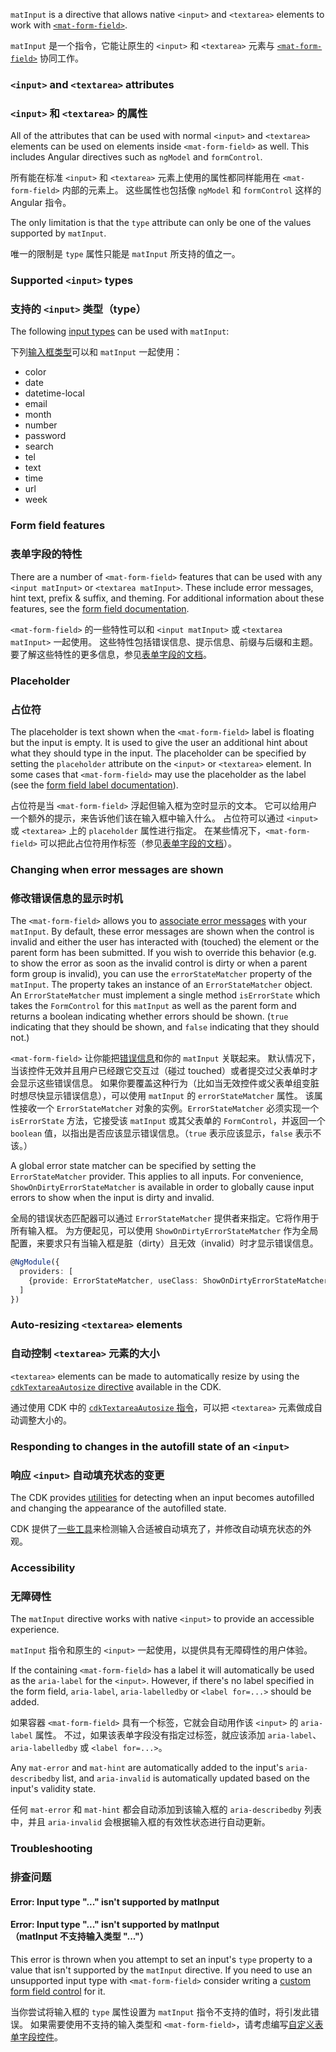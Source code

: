 `matInput` is a directive that allows native `<input>` and `<textarea>` elements to work with
[`<mat-form-field>`](https://material.angular.io/components/form-field/overview). 

`matInput` 是一个指令，它能让原生的 `<input>` 和 `<textarea>` 元素与 [`<mat-form-field>`](/components/form-field/overview) 协同工作。

<!-- example(input-overview) -->

### `<input>` and `<textarea>` attributes

### `<input>` 和 `<textarea>` 的属性

All of the attributes that can be used with normal `<input>` and `<textarea>` elements can be used
on elements inside `<mat-form-field>` as well. This includes Angular directives such as `ngModel`
and `formControl`.

所有能在标准 `<input>` 和 `<textarea>` 元素上使用的属性都同样能用在 `<mat-form-field>` 内部的元素上。
这些属性也包括像 `ngModel` 和 `formControl` 这样的 Angular 指令。

The only limitation is that the `type` attribute can only be one of the values supported by
`matInput`.

唯一的限制是 `type` 属性只能是 `matInput` 所支持的值之一。

### Supported `<input>` types

### 支持的 `<input>` 类型（type）

The following [input types](https://developer.mozilla.org/en-US/docs/Web/HTML/Element/input) can
be used with `matInput`:

下列[输入框类型](https://developer.mozilla.org/en-US/docs/Web/HTML/Element/input)可以和 `matInput` 一起使用：

* color
* date
* datetime-local
* email
* month
* number
* password
* search
* tel
* text
* time
* url
* week

### Form field features

### 表单字段的特性

There are a number of `<mat-form-field>` features that can be used with any `<input matInput>` or
`<textarea matInput>`. These include error messages, hint text, prefix & suffix, and theming. For
additional information about these features, see the
[form field documentation](https://material.angular.io/components/form-field/overview).

`<mat-form-field>` 的一些特性可以和 `<input matInput>` 或 `<textarea matInput>` 一起使用。
这些特性包括错误信息、提示信息、前缀与后缀和主题。要了解这些特性的更多信息，参见[表单字段的文档](/components/form-field/overview)。

### Placeholder

### 占位符

The placeholder is text shown when the `<mat-form-field>` label is floating but the input is empty.
It is used to give the user an additional hint about what they should type in the input. The
placeholder can be specified by setting the `placeholder` attribute on the `<input>` or `<textarea>`
element. In some cases that `<mat-form-field>` may use the placeholder as the label (see the
[form field label documentation](https://material.angular.io/components/form-field/overview#floating-label)).

占位符是当 `<mat-form-field>` 浮起但输入框为空时显示的文本。
它可以给用户一个额外的提示，来告诉他们该在输入框中输入什么。
占位符可以通过 `<input>` 或 `<textarea>` 上的 `placeholder` 属性进行指定。
在某些情况下，`<mat-form-field>` 可以把此占位符用作标签（参见[表单字段的文档](/components/form-field/overview)）。

### Changing when error messages are shown

### 修改错误信息的显示时机

The `<mat-form-field>` allows you to
[associate error messages](https://material.angular.io/components/form-field/overview#error-messages)
with your `matInput`. By default, these error messages are shown when the control is invalid and
either the user has interacted with (touched) the element or the parent form has been submitted. If
you wish to override this behavior (e.g. to show the error as soon as the invalid control is dirty
or when a parent form group is invalid), you can use the `errorStateMatcher` property of the
`matInput`. The property takes an instance of an `ErrorStateMatcher` object. An `ErrorStateMatcher`
must implement a single method `isErrorState` which takes the `FormControl` for this `matInput` as
well as the parent form and returns a boolean indicating whether errors should be shown. (`true`
indicating that they should be shown, and `false` indicating that they should not.)

`<mat-form-field>` 让你能把[错误信息](/components/form-field/overview#error-messages)和你的 `matInput` 关联起来。
默认情况下，当该控件无效并且用户已经跟它交互过（碰过 touched）或者提交过父表单时才会显示这些错误信息。
如果你要覆盖这种行为（比如当无效控件或父表单组变脏时想尽快显示错误信息），可以使用 `matInput` 的 `errorStateMatcher` 属性。
该属性接收一个 `ErrorStateMatcher` 对象的实例。`ErrorStateMatcher` 必须实现一个 `isErrorState` 方法，它接受该 `matInput` 或其父表单的 `FormControl`，并返回一个 `boolean` 值，以指出是否应该显示错误信息。（`true` 表示应该显示，`false` 表示不该。）

<!-- example(input-error-state-matcher) -->

A global error state matcher can be specified by setting the `ErrorStateMatcher` provider. This
applies to all inputs. For convenience, `ShowOnDirtyErrorStateMatcher` is available in order to
globally cause input errors to show when the input is dirty and invalid.

全局的错误状态匹配器可以通过 `ErrorStateMatcher` 提供者来指定。它将作用于所有输入框。
为方便起见，可以使用 `ShowOnDirtyErrorStateMatcher` 作为全局配置，来要求只有当输入框是脏（dirty）且无效（invalid）时才显示错误信息。

```ts
@NgModule({
  providers: [
    {provide: ErrorStateMatcher, useClass: ShowOnDirtyErrorStateMatcher}
  ]
})
```

### Auto-resizing `<textarea>` elements

### 自动控制 `<textarea>` 元素的大小

`<textarea>` elements can be made to automatically resize by using the
[`cdkTextareaAutosize` directive](https://material.angular.io/components/input/overview#auto-resizing-textarea-elements)
available in the CDK.

通过使用 CDK 中的 [`cdkTextareaAutosize` 指令](https://material.angular.io/components/input/overview#auto-resizing-textarea-elements)，可以把 `<textarea>` 元素做成自动调整大小的。

### Responding to changes in the autofill state of an `<input>`

### 响应 `<input>` 自动填充状态的变更

The CDK provides
[utilities](https://material.angular.io/cdk/text-field/overview#monitoring-the-autofill-state-of-an-input)
for detecting when an input becomes autofilled and changing the appearance of the autofilled state.

CDK 提供了[一些工具](/cdk/text-field/overview#monitoring-the-autofill-state-of-an-input)来检测输入合适被自动填充了，并修改自动填充状态的外观。

### Accessibility

### 无障碍性

The `matInput` directive works with native `<input>` to provide an accessible experience.

`matInput` 指令和原生的 `<input>` 一起使用，以提供具有无障碍性的用户体验。

If the containing `<mat-form-field>` has a label it will automatically be used as the `aria-label`
for the `<input>`. However, if there's no label specified in the form field, `aria-label`,
`aria-labelledby` or `<label for=...>` should be added.

如果容器 `<mat-form-field>` 具有一个标签，它就会自动用作该 `<input>` 的 `aria-label` 属性。
不过，如果该表单字段没有指定过标签，就应该添加 `aria-label`、`aria-labelledby` 或 `<label for=...>`。

Any `mat-error` and `mat-hint` are automatically added to the input's `aria-describedby` list, and
`aria-invalid` is automatically updated based on the input's validity state.

任何 `mat-error` 和 `mat-hint` 都会自动添加到该输入框的 `aria-describedby` 列表中，并且 `aria-invalid` 会根据输入框的有效性状态进行自动更新。

### Troubleshooting

### 排查问题

#### Error: Input type "..." isn't supported by matInput

#### Error: Input type "..." isn't supported by matInput <br>（matInput 不支持输入类型 "..."）

This error is thrown when you attempt to set an input's `type` property to a value that isn't
supported by the `matInput` directive. If you need to use an unsupported input type with
`<mat-form-field>` consider writing a
[custom form field control](https://material.angular.io/guide/creating-a-custom-form-field-control)
for it.

当你尝试将输入框的 `type` 属性设置为 `matInput` 指令不支持的值时，将引发此错误。
如果需要使用不支持的输入类型和 `<mat-form-field>`，请考虑编写[自定义表单字段控件](/guide/creating-a-custom-form-field-control)。
